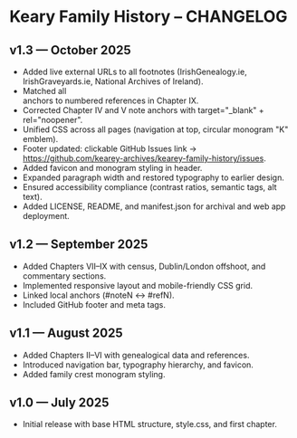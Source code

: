 # Keary Family History – CHANGELOG

## v1.3 — October 2025
- Added live external URLs to all footnotes (IrishGenealogy.ie, IrishGraveyards.ie, National Archives of Ireland).
- Matched all <section class="notes"> anchors to numbered references in Chapter IX.
- Corrected Chapter IV and V note anchors with target="_blank" + rel="noopener".
- Unified CSS across all pages (navigation at top, circular monogram "K" emblem).
- Footer updated: clickable GitHub Issues link → https://github.com/kearey-archives/kearey-family-history/issues.
- Added favicon and monogram styling in header.
- Expanded paragraph width and restored typography to earlier design.
- Ensured accessibility compliance (contrast ratios, semantic tags, alt text).
- Added LICENSE, README, and manifest.json for archival and web app deployment.

## v1.2 — September 2025
- Added Chapters VII–IX with census, Dublin/London offshoot, and commentary sections.
- Implemented responsive layout and mobile-friendly CSS grid.
- Linked local anchors (#noteN ↔ #refN).
- Included GitHub footer and meta tags.

## v1.1 — August 2025
- Added Chapters II–VI with genealogical data and references.
- Introduced navigation bar, typography hierarchy, and favicon.
- Added family crest monogram styling.

## v1.0 — July 2025
- Initial release with base HTML structure, style.css, and first chapter.
